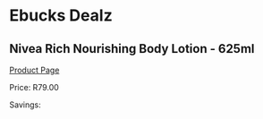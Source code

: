 
# Ebucks Dealz
## Nivea Rich Nourishing Body Lotion - 625ml
[Product Page](https://www.ebucks.com/web/shop/productSelected.do?prodId=1169911306&catId=908607666)

Price: R79.00

Savings: 


	